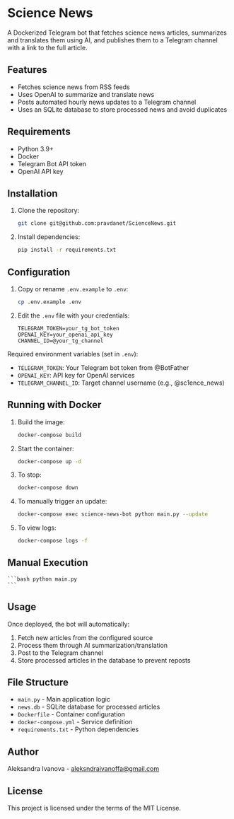 # Science News

A Dockerized Telegram bot that fetches science news articles, summarizes and translates them using AI, and publishes them to a Telegram channel with a link to the full article.

## Features

- Fetches science news from RSS feeds
- Uses OpenAI to summarize and translate news
- Posts automated hourly news updates to a Telegram channel
- Uses an SQLite database to store processed news and avoid duplicates

## Requirements
- Python 3.9+
- Docker
- Telegram Bot API token
- OpenAI API key

## Installation
1. Clone the repository:
   ```bash
   git clone git@github.com:pravdanet/ScienceNews.git
   ```
2. Install dependencies:
    ```bash
    pip install -r requirements.txt
    ```

## Configuration
1. Copy or rename `.env.example` to `.env`:
    ```bash
    cp .env.example .env
    ```
2. Edit the `.env` file with your credentials:
    ```
    TELEGRAM_TOKEN=your_tg_bot_token
    OPENAI_KEY=your_openai_api_key
    CHANNEL_ID=@your_tg_channel
    ```
Required environment variables (set in `.env`):
* `TELEGRAM_TOKEN`: Your Telegram bot token from @BotFather
* `OPENAI_KEY`: API key for OpenAI services
* `TELEGRAM_CHANNEL_ID`: Target channel username (e.g., @sc1ence_news)

## Running with Docker
1. Build the image:
    ```bash
    docker-compose build
    ```
2. Start the container:
    ```bash
    docker-compose up -d
    ```
3. To stop:
    ```bash
    docker-compose down
    ```
4. To manually trigger an update:
    ```bash
    docker-compose exec science-news-bot python main.py --update
    ```
5. To view logs:
    ```bash
    docker-compose logs -f
    ```

## Manual Execution
    ```bash python main.py
    ```

## Usage
Once deployed, the bot will automatically:
1. Fetch new articles from the configured source
2. Process them through AI summarization/translation
3. Post to the Telegram channel
4. Store processed articles in the database to prevent reposts

## File Structure
- `main.py` - Main application logic
- `news.db` - SQLite database for processed articles
- `Dockerfile` - Container configuration
- `docker-compose.yml` - Service definition
- `requirements.txt` - Python dependencies

## Author
Aleksandra Ivanova  - aleksndraivanoffa@gmail.com

## License
This project is licensed under the terms of the MIT License.